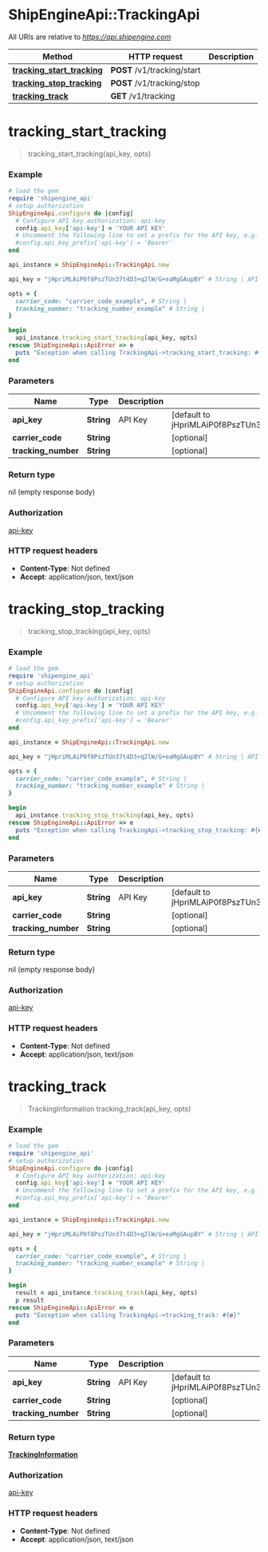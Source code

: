 # ShipEngineApi::TrackingApi

All URIs are relative to *https://api.shipengine.com*

Method | HTTP request | Description
------------- | ------------- | -------------
[**tracking_start_tracking**](TrackingApi.md#tracking_start_tracking) | **POST** /v1/tracking/start | 
[**tracking_stop_tracking**](TrackingApi.md#tracking_stop_tracking) | **POST** /v1/tracking/stop | 
[**tracking_track**](TrackingApi.md#tracking_track) | **GET** /v1/tracking | 


# **tracking_start_tracking**
> tracking_start_tracking(api_key, opts)



### Example
```ruby
# load the gem
require 'shipengine_api'
# setup authorization
ShipEngineApi.configure do |config|
  # Configure API key authorization: api-key
  config.api_key['api-key'] = 'YOUR API KEY'
  # Uncomment the following line to set a prefix for the API key, e.g. 'Bearer' (defaults to nil)
  #config.api_key_prefix['api-key'] = 'Bearer'
end

api_instance = ShipEngineApi::TrackingApi.new

api_key = "jHpriMLAiP0f8PszTUn37t4D3+q2lW/G+eaMgGAupBY" # String | API Key

opts = { 
  carrier_code: "carrier_code_example", # String | 
  tracking_number: "tracking_number_example" # String | 
}

begin
  api_instance.tracking_start_tracking(api_key, opts)
rescue ShipEngineApi::ApiError => e
  puts "Exception when calling TrackingApi->tracking_start_tracking: #{e}"
end
```

### Parameters

Name | Type | Description  | Notes
------------- | ------------- | ------------- | -------------
 **api_key** | **String**| API Key | [default to jHpriMLAiP0f8PszTUn37t4D3+q2lW/G+eaMgGAupBY]
 **carrier_code** | **String**|  | [optional] 
 **tracking_number** | **String**|  | [optional] 

### Return type

nil (empty response body)

### Authorization

[api-key](../README.md#api-key)

### HTTP request headers

 - **Content-Type**: Not defined
 - **Accept**: application/json, text/json



# **tracking_stop_tracking**
> tracking_stop_tracking(api_key, opts)



### Example
```ruby
# load the gem
require 'shipengine_api'
# setup authorization
ShipEngineApi.configure do |config|
  # Configure API key authorization: api-key
  config.api_key['api-key'] = 'YOUR API KEY'
  # Uncomment the following line to set a prefix for the API key, e.g. 'Bearer' (defaults to nil)
  #config.api_key_prefix['api-key'] = 'Bearer'
end

api_instance = ShipEngineApi::TrackingApi.new

api_key = "jHpriMLAiP0f8PszTUn37t4D3+q2lW/G+eaMgGAupBY" # String | API Key

opts = { 
  carrier_code: "carrier_code_example", # String | 
  tracking_number: "tracking_number_example" # String | 
}

begin
  api_instance.tracking_stop_tracking(api_key, opts)
rescue ShipEngineApi::ApiError => e
  puts "Exception when calling TrackingApi->tracking_stop_tracking: #{e}"
end
```

### Parameters

Name | Type | Description  | Notes
------------- | ------------- | ------------- | -------------
 **api_key** | **String**| API Key | [default to jHpriMLAiP0f8PszTUn37t4D3+q2lW/G+eaMgGAupBY]
 **carrier_code** | **String**|  | [optional] 
 **tracking_number** | **String**|  | [optional] 

### Return type

nil (empty response body)

### Authorization

[api-key](../README.md#api-key)

### HTTP request headers

 - **Content-Type**: Not defined
 - **Accept**: application/json, text/json



# **tracking_track**
> TrackingInformation tracking_track(api_key, opts)



### Example
```ruby
# load the gem
require 'shipengine_api'
# setup authorization
ShipEngineApi.configure do |config|
  # Configure API key authorization: api-key
  config.api_key['api-key'] = 'YOUR API KEY'
  # Uncomment the following line to set a prefix for the API key, e.g. 'Bearer' (defaults to nil)
  #config.api_key_prefix['api-key'] = 'Bearer'
end

api_instance = ShipEngineApi::TrackingApi.new

api_key = "jHpriMLAiP0f8PszTUn37t4D3+q2lW/G+eaMgGAupBY" # String | API Key

opts = { 
  carrier_code: "carrier_code_example", # String | 
  tracking_number: "tracking_number_example" # String | 
}

begin
  result = api_instance.tracking_track(api_key, opts)
  p result
rescue ShipEngineApi::ApiError => e
  puts "Exception when calling TrackingApi->tracking_track: #{e}"
end
```

### Parameters

Name | Type | Description  | Notes
------------- | ------------- | ------------- | -------------
 **api_key** | **String**| API Key | [default to jHpriMLAiP0f8PszTUn37t4D3+q2lW/G+eaMgGAupBY]
 **carrier_code** | **String**|  | [optional] 
 **tracking_number** | **String**|  | [optional] 

### Return type

[**TrackingInformation**](TrackingInformation.md)

### Authorization

[api-key](../README.md#api-key)

### HTTP request headers

 - **Content-Type**: Not defined
 - **Accept**: application/json, text/json



